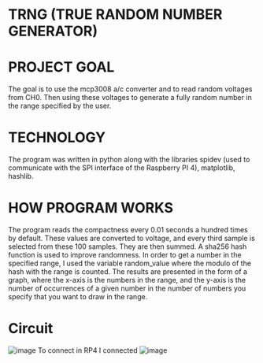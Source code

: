 # TRNG (TRUE RANDOM NUMBER GENERATOR)

# PROJECT GOAL
The goal is to use the mcp3008 a/c converter and to read random voltages from CH0. Then using these voltages to generate a fully random number in the range specified by the user. 
# TECHNOLOGY
The program was written in python along with the libraries spidev (used to communicate with the SPI interface of the Raspberry PI 4), matplotlib, hashlib.
# HOW PROGRAM WORKS
The program reads the compactness every 0.01 seconds a hundred times by default. These values are converted to voltage, and every third sample is selected from these 100 samples. They are then summed. A sha256 hash function is used to improve randomness. In order to get a number in the specified range, I used the variable random_value where the modulo of the hash with the range is counted. 
The results are presented in the form of a graph, where the x-axis is the numbers in the range, and the y-axis is the number of occurrences of a given number in the number of numbers you specify that you want to draw in the range.

# Circuit 
![image](https://github.com/binthon/TRNG/assets/74725795/6c715d7b-7c5c-4fcf-8825-3ec49c6b5cc6)
To connect in RP4 I connected
![image](https://github.com/binthon/TRNG/assets/74725795/a994ea1c-8ef1-4d8f-99ec-a3f8a06331ae)


